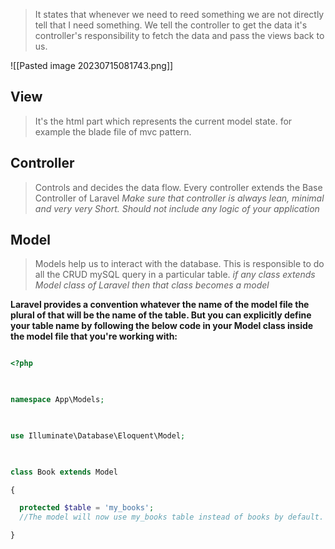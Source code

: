 > It states that whenever we need to reed something we are not directly tell that I need something. We tell the controller to get the data it's controller's responsibility to fetch the data and pass the views back to us.

![[Pasted image 20230715081743.png]]

## View
> It's the html part which represents the current model state. for example the blade file of mvc pattern.


## Controller
> Controls and decides the data flow.
> Every controller extends the Base Controller of Laravel
> _Make sure that controller is always lean, minimal and very very Short. Should not include any logic of your application_


## Model
> Models help us to interact with the database.
> This is responsible to do all the CRUD mySQL query in a particular table.
> _if any class extends Model class of Laravel then that class becomes a model_  

**Laravel provides a convention whatever the name of the model file the plural of that will be the name of the table. But you can explicitly define your table name by following the below code in your Model class inside the model file that you're working with:**

```php

<?php

  

namespace App\Models;

  

use Illuminate\Database\Eloquent\Model;

  

class Book extends Model

{

  protected $table = 'my_books'; 
  //The model will now use my_books table instead of books by default.

}

```
